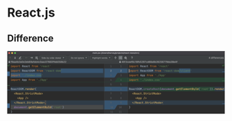 # React.js

## Difference

![17vs18](https://github.com/Huauauaa/react-news/blob/main/src/assets/images/17vs18.png?raw=true)
